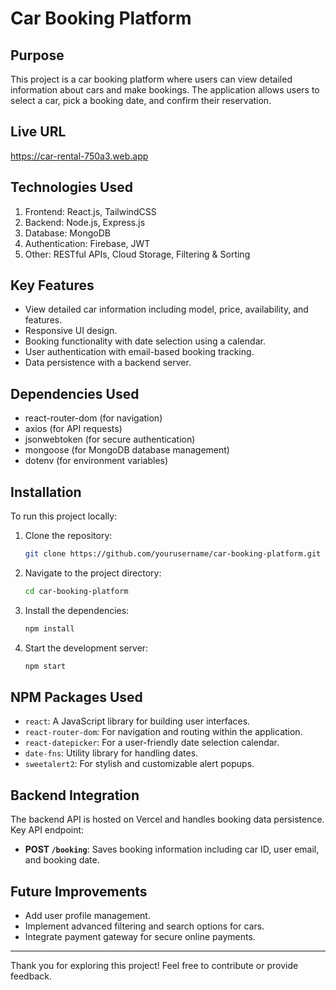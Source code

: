 # Car Booking Platform

## Purpose
This project is a car booking platform where users can view detailed information about cars and make bookings. The application allows users to select a car, pick a booking date, and confirm their reservation.

## Live URL
https://car-rental-750a3.web.app

## Technologies Used
1. Frontend: React.js, TailwindCSS
2. Backend: Node.js, Express.js
3. Database: MongoDB
4. Authentication: Firebase, JWT
5. Other: RESTful APIs, Cloud Storage, Filtering & Sorting

## Key Features
- View detailed car information including model, price, availability, and features.
- Responsive UI design.
- Booking functionality with date selection using a calendar.
- User authentication with email-based booking tracking.
- Data persistence with a backend server.

## Dependencies Used
- react-router-dom (for navigation)
- axios (for API requests)
- jsonwebtoken (for secure authentication)
- mongoose (for MongoDB database management)
- dotenv (for environment variables)

## Installation
To run this project locally:

1. Clone the repository:
   ```bash
   git clone https://github.com/yourusername/car-booking-platform.git
   ```
2. Navigate to the project directory:
   ```bash
   cd car-booking-platform
   ```
3. Install the dependencies:
   ```bash
   npm install
   ```
4. Start the development server:
   ```bash
   npm start
   ```

## NPM Packages Used

- `react`: A JavaScript library for building user interfaces.
- `react-router-dom`: For navigation and routing within the application.
- `react-datepicker`: For a user-friendly date selection calendar.
- `date-fns`: Utility library for handling dates.
- `sweetalert2`: For stylish and customizable alert popups.

## Backend Integration
The backend API is hosted on Vercel and handles booking data persistence. Key API endpoint:
- **POST `/booking`**: Saves booking information including car ID, user email, and booking date.

## Future Improvements
- Add user profile management.
- Implement advanced filtering and search options for cars.
- Integrate payment gateway for secure online payments.

---
Thank you for exploring this project! Feel free to contribute or provide feedback.
